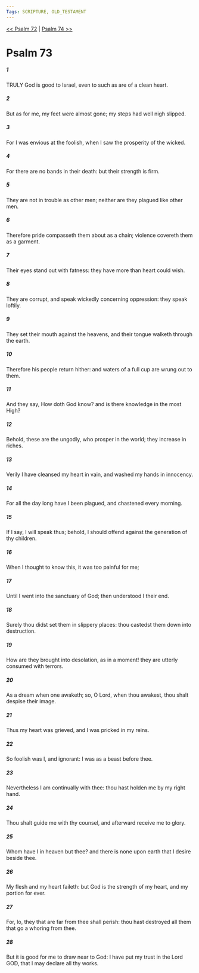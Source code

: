 ```yaml
---
Tags: SCRIPTURE, OLD_TESTAMENT
---
```


[<< Psalm 72](OLD_TESTAMENT/19_Psalms/Psalm_72.md) | [Psalm 74 >>](OLD_TESTAMENT/19_Psalms/Psalm_74.md)

# Psalm 73

##### 1

TRULY God is good to Israel, even to such as are of a clean heart.

##### 2

But as for me, my feet were almost gone; my steps had well nigh slipped.

##### 3

For I was envious at the foolish, when I saw the prosperity of the wicked.

##### 4

For there are no bands in their death: but their strength is firm.

##### 5

They are not in trouble as other men; neither are they plagued like other men.

##### 6

Therefore pride compasseth them about as a chain; violence covereth them as a garment.

##### 7

Their eyes stand out with fatness: they have more than heart could wish.

##### 8

They are corrupt, and speak wickedly concerning oppression: they speak loftily.

##### 9

They set their mouth against the heavens, and their tongue walketh through the earth.

##### 10

Therefore his people return hither: and waters of a full cup are wrung out to them.

##### 11

And they say, How doth God know? and is there knowledge in the most High?

##### 12

Behold, these are the ungodly, who prosper in the world; they increase in riches.

##### 13

Verily I have cleansed my heart in vain, and washed my hands in innocency.

##### 14

For all the day long have I been plagued, and chastened every morning.

##### 15

If I say, I will speak thus; behold, I should offend against the generation of thy children.

##### 16

When I thought to know this, it was too painful for me;

##### 17

Until I went into the sanctuary of God; then understood I their end.

##### 18

Surely thou didst set them in slippery places: thou castedst them down into destruction.

##### 19

How are they brought into desolation, as in a moment! they are utterly consumed with terrors.

##### 20

As a dream when one awaketh; so, O Lord, when thou awakest, thou shalt despise their image.

##### 21

Thus my heart was grieved, and I was pricked in my reins.

##### 22

So foolish was I, and ignorant: I was as a beast before thee.

##### 23

Nevertheless I am continually with thee: thou hast holden me by my right hand.

##### 24

Thou shalt guide me with thy counsel, and afterward receive me to glory.

##### 25

Whom have I in heaven but thee? and there is none upon earth that I desire beside thee.

##### 26

My flesh and my heart faileth: but God is the strength of my heart, and my portion for ever.

##### 27

For, lo, they that are far from thee shall perish: thou hast destroyed all them that go a whoring from thee.

##### 28

But it is good for me to draw near to God: I have put my trust in the Lord GOD, that I may declare all thy works.
